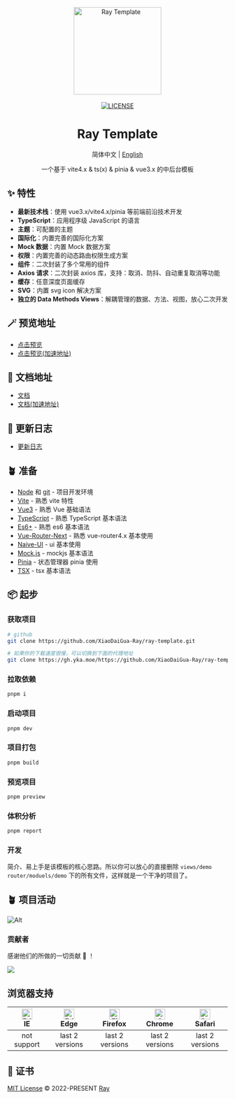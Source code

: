 <div align="center">
 <a href="https://github.com/XiaoDaiGua-Ray/ray-template"> <img alt="Ray Template" width="200" height="200" src="https://usc1.contabostorage.com/c2e495d7890844d392e8ec0c6e5d77eb:alist/ray/ray.svg?sign=ZklU9Bh5b6oKp1X0LOhGwkx4g5mW4wk_w9Jt5zlZ5EQ=:0"> </a> <br> <br>
 <a href="https://github.com/XiaoDaiGua-Ray/ray-template/blob/main/LICENSE"><img src="https://img.shields.io/github/license/XiaoDaiGua-Ray/ray-template" alt="LICENSE"></a>
</div>

<div align="center">

# Ray Template

简体中文 | [English](https://github.com/XiaoDaiGua-Ray/ray-template/blob/main/README.md)

一个基于 vite4.x & ts(x) & pinia & vue3.x 的中后台模板

</div>

## ✨ 特性

- **最新技术栈**：使用 vue3.x/vite4.x/pinia 等前端前沿技术开发
- **TypeScript**：应用程序级 JavaScript 的语言
- **主题**：可配置的主题
- **国际化**：内置完善的国际化方案
- **Mock 数据**：内置 Mock 数据方案
- **权限**：内置完善的动态路由权限生成方案
- **组件**：二次封装了多个常用的组件
- **Axios 请求**：二次封装 axios 库，支持：取消、防抖、自动重复取消等功能
- **缓存**：任意深度页面缓存
- **SVG**：内置 svg icon 解决方案
- **独立的 Data Methods Views**：解耦管理的数据、方法、视图，放心二次开发

## 🪄 预览地址

- [点击预览](https://xiaodaigua-ray.github.io/ray-template/#/)
- [点击预览(加速地址)](https://ray-template.yunkuangao.com/#/)

## 🦾 文档地址

- [文档](https://xiaodaigua-ray.github.io/ray-template-doc/)
- [文档(加速地址)](https://ray-template.yunkuangao.com/ray-template-doc/)

## 🔋 更新日志

- [更新日志](https://github.com/XiaoDaiGua-Ray/xiaodaigua-ray.github.io/blob/main/CHANGELOG.md)

## 🪴 准备

- [Node](http://nodejs.org/) 和 [git](https://git-scm.com/) - 项目开发环境
- [Vite](https://vitejs.dev/) - 熟悉 vite 特性
- [Vue3](https://v3.vuejs.org/) - 熟悉 Vue 基础语法
- [TypeScript](https://www.typescriptlang.org/) - 熟悉 TypeScript 基本语法
- [Es6+](http://es6.ruanyifeng.com/) - 熟悉 es6 基本语法
- [Vue-Router-Next](https://next.router.vuejs.org/) - 熟悉 vue-router4.x 基本使用
- [Naive-UI](https://www.naiveui.com) - ui 基本使用
- [Mock.js](https://github.com/nuysoft/Mock) - mockjs 基本语法
- [Pinia](https://pinia.vuejs.org/zh/introduction.html) - 状态管理器 pinia 使用
- [TSX](https://github.com/vuejs/babel-plugin-jsx/blob/main/packages/babel-plugin-jsx/README-zh_CN.md) - tsx 基本语法

## 📦 起步

### 获取项目

```sh
# github
git clone https://github.com/XiaoDaiGua-Ray/ray-template.git

# 如果你的下载速度很慢，可以切换到下面的代理地址
git clone https://gh.yka.moe/https://github.com/XiaoDaiGua-Ray/ray-template.git
```

### 拉取依赖

```sh
pnpm i
```

### 启动项目

```sh
pnpm dev
```

### 项目打包

```sh
pnpm build
```

### 预览项目

```sh
pnpm preview
```

### 体积分析

```sh
pnpm report
```

### 开发

简介、易上手是该模板的核心思路。所以你可以放心的直接删除 `views/demo` `router/moduels/demo` 下的所有文件，这样就是一个干净的项目了。

## 🪴 项目活动

![Alt](https://repobeats.axiom.co/api/embed/fab6071297ab281913a42f07a2779b488cfd62b8.svg 'Repobeats analytics image')

### 贡献者

感谢他们的所做的一切贡献 🐝 ！

<a href="https://github.com/XiaoDaiGua-Ray/ray-template/graphs/contributors">
  <img src="https://contrib.rocks/image?repo=XiaoDaiGua-Ray/ray-template" />
</a>

## 浏览器支持

| [<img src="https://raw.githubusercontent.com/alrra/browser-logos/master/src/edge/edge_48x48.png" alt=" Edge" width="24px" height="24px" />](http://godban.github.io/browsers-support-badges/)</br>IE | [<img src="https://raw.githubusercontent.com/alrra/browser-logos/master/src/edge/edge_48x48.png" alt=" Edge" width="24px" height="24px" />](http://godban.github.io/browsers-support-badges/)</br>Edge | [<img src="https://raw.githubusercontent.com/alrra/browser-logos/master/src/firefox/firefox_48x48.png" alt="Firefox" width="24px" height="24px" />](http://godban.github.io/browsers-support-badges/)</br>Firefox | [<img src="https://raw.githubusercontent.com/alrra/browser-logos/master/src/chrome/chrome_48x48.png" alt="Chrome" width="24px" height="24px" />](http://godban.github.io/browsers-support-badges/)</br>Chrome | [<img src="https://raw.githubusercontent.com/alrra/browser-logos/master/src/safari/safari_48x48.png" alt="Safari" width="24px" height="24px" />](http://godban.github.io/browsers-support-badges/)</br>Safari |
| :--------------------------------------------------------------------------------------------------------------------------------------------------------------------------------------------------: | :----------------------------------------------------------------------------------------------------------------------------------------------------------------------------------------------------: | :---------------------------------------------------------------------------------------------------------------------------------------------------------------------------------------------------------------: | :-----------------------------------------------------------------------------------------------------------------------------------------------------------------------------------------------------------: | :-----------------------------------------------------------------------------------------------------------------------------------------------------------------------------------------------------------: |
|                                                                                             not support                                                                                              |                                                                                            last 2 versions                                                                                             |                                                                                                  last 2 versions                                                                                                  |                                                                                                last 2 versions                                                                                                |                                                                                                last 2 versions                                                                                                |

## 📄 证书

[MIT License](https://github.com/XiaoDaiGua-Ray/ray-template/blob/main/LICENSE) © 2022-PRESENT [Ray](https://github.com/XiaoDaiGua-Ray)
